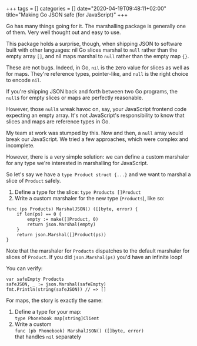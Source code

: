 +++
tags = []
categories = []
date="2020-04-19T09:48:11+02:00"
title="Making Go JSON safe (for JavaScript)"
+++

Go has many things going for it. The marshalling package is generally one of
them. Very well thought out and easy to use.

This package holds a surprise, though, when shipping JSON to software built with
other languages: nil Go slices marshal to `null` rather than the empty array
`[]`, and nil maps marshal to `null` rather than the empty map `{}`.

These are not bugs. Indeed, in Go, `nil` is the zero value for slices as well as
for maps. They're reference types, pointer-like, and `null` is the right choice
to encode `nil`.

If you're shipping JSON back and forth between two Go programs, the `null`s for
empty slices or maps are perfectly reasonable.

However, those `null`s wreak havoc on, say, your JavaScript frontend code
expecting an empty array. It's not JavaScript's responsibility to know that
slices and maps are reference types in Go.

My team at work was stumped by this. Now and then, a `null` array would break
our JavaScript. We tried a few approaches, which were complex and incomplete.

However, there is a very simple solution: we can define a custom marshaler for
any type we're interested in marshalling for JavaScript.

So let's say we have a `type Product struct {...}` and we want to marshal a
slice of `Product` safely.

1. Define a type for the slice: `type Products []Product`
1. Write a custom marshaler for the new type (`Products`), like so:

```
func (ps Products) MarshalJSON() ([]byte, error) {
    if len(ps) == 0 {
        empty := make([]Product, 0)
        return json.Marshal(empty)
    }
    return json.Marshal([]Product(ps))
}
```

Note that the marshaler for `Products` dispatches to the default marshaler for
slices of `Product`.  If you did `json.Marshal(ps)` you'd have an infinite loop!

You can verify:

```
var safeEmpty Products
safeJSON, _ := json.Marshal(safeEmpty)
fmt.Println(string(safeJSON)) // => []
```

For maps, the story is exactly the same:

1. Define a type for your map:\
  `type Phonebook map[string]Client`
1. Write a custom\
  `func (pb Phonebook) MarshalJSON() ([]byte, error)`\
  that handles `nil` separately
